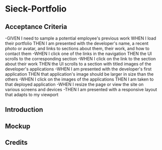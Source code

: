 # Sieck-Portfolio

## Acceptance Criteria

-GIVEN I need to sample a potential employee's previous work
WHEN I load their portfolio
THEN I am presented with the developer's name, a recent photo or avatar, and links to sections about them, their work, and how to contact them
-WHEN I click one of the links in the navigation
THEN the UI scrolls to the corresponding section
-WHEN I click on the link to the section about their work
THEN the UI scrolls to a section with titled images of the developer's applications
-WHEN I am presented with the developer's first application
THEN that application's image should be larger in size than the others
-WHEN I click on the images of the applications
THEN I am taken to that deployed application
-WHEN I resize the page or view the site on various screens and devices
-THEN I am presented with a responsive layout that adapts to my viewport

## Introduction

## Mockup 

## Credits
